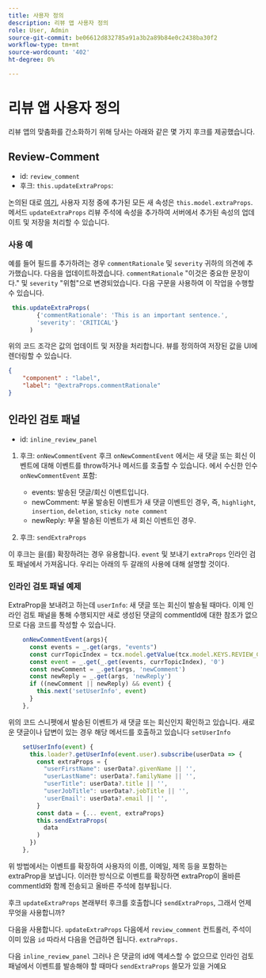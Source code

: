 ```yaml
---
title: 사용자 정의
description: 리뷰 앱 사용자 정의
role: User, Admin
source-git-commit: be06612d832785a91a3b2a89b84e0c2438ba30f2
workflow-type: tm+mt
source-wordcount: '402'
ht-degree: 0%

---
```



# 리뷰 앱 사용자 정의

리뷰 앱의 맞춤화를 간소화하기 위해 당사는 아래와 같은 몇 가지 후크를 제공했습니다.

## Review-Comment

- id: `review_comment`
- 후크: `this.updateExtraProps`:

논의된 대로 [여기](../../aem_guides_framework/basic-customisation.md), 사용자 지정 중에 추가된 모든 새 속성은 `this.model.extraProps`. 메서드 `updateExtraProps` 리뷰 주석에 속성을 추가하여 서버에서 추가된 속성의 업데이트 및 저장을 처리할 수 있습니다.

### 사용 예

예를 들어 필드를 추가하려는 경우 `commentRationale` 및 `severity` 귀하의 의견에 추가했습니다.
다음을 업데이트하겠습니다. `commentRationale` &quot;이것은 중요한 문장이다.&quot; 및 `severity` &quot;위험&quot;으로 변경되었습니다.
다음 구문을 사용하여 이 작업을 수행할 수 있습니다.

```typescript
 this.updateExtraProps(
        {'commentRationale': 'This is an important sentence.',
        'severity': 'CRITICAL'}
      )
```

위의 코드 조각은 값의 업데이트 및 저장을 처리합니다. 뷰를 정의하여 저장된 값을 UI에 렌더링할 수 있습니다.

```JSON
{
    "component" : "label",
    "label": "@extraProps.commentRationale"
}
```

## 인라인 검토 패널

- id: `inline_review_panel`

1. 후크: `onNewCommentEvent`
후크 `onNewCommentEvent` 에서는 새 댓글 또는 회신 이벤트에 대해 이벤트를 throw하거나 메서드를 호출할 수 있습니다.
에서 수신한 인수 `onNewCommentEvent` 포함:
   - events: 발송된 댓글/회신 이벤트입니다.
   - newComment: 부울 발송된 이벤트가 새 댓글 이벤트인 경우, 즉, `highlight`, `insertion`, `deletion`, `sticky note comment`
   - newReply: 부울 발송된 이벤트가 새 회신 이벤트인 경우.

2. 후크: `sendExtraProps`

이 후크는 을(를) 확장하려는 경우 유용합니다. `event` 및 보내기 `extraProps` 인라인 검토 패널에서 가져옵니다. 우리는 아래의 두 갈래의 사용에 대해 설명할 것이다.

### 인라인 검토 패널 예제

ExtraProp을 보내려고 하는데 `userInfo`: 새 댓글 또는 회신이 발송될 때마다. 이제 인라인 검토 패널을 통해 수행되지만 새로 생성된 댓글의 commentId에 대한 참조가 없으므로 다음 코드를 작성할 수 있습니다.

```typescript
    onNewCommentEvent(args){
      const events = _.get(args, "events")
      const currTopicIndex = tcx.model.getValue(tcx.model.KEYS.REVIEW_CURR_TOPIC) || this.model.currTopicIndex || "0"
      const event = _.get(_.get(events, currTopicIndex), '0')
      const newComment = _.get(args, 'newComment')
      const newReply = _.get(args, 'newReply')
      if ((newComment || newReply) && event) {
        this.next('setUserInfo', event)
      }
    },
```

위의 코드 스니펫에서 발송된 이벤트가 새 댓글 또는 회신인지 확인하고 있습니다. 새로운 댓글이나 답변이 있는 경우 해당 메서드를 호출하고 있습니다 `setUserInfo`

```typescript
    setUserInfo(event) {
      this.loader?.getUserInfo(event.user).subscribe(userData => {
        const extraProps = {
          "userFirstName": userData?.givenName || '',
          "userLastName": userData?.familyName || '',
          "userTitle": userData?.title || '',
          "userJobTitle": userData?.jobTitle || '',
          'userEmail': userData?.email || '',
        }
        const data = {... event, extraProps}
        this.sendExtraProps(
          data
        )
      })
    },
```

위 방법에서는 이벤트를 확장하여 사용자의 이름, 이메일, 제목 등을 포함하는 extraProp을 보냅니다. 이러한 방식으로 이벤트를 확장하면 extraProp이 올바른 commentId와 함께 전송되고 올바른 주석에 첨부됩니다.

후크 `updateExtraProps` 본래부터 후크를 호출합니다 `sendExtraProps`, 그래서 언제 무엇을 사용합니까?

다음을 사용합니다. `updateExtraProps` 다음에서 `review_comment` 컨트롤러, 주석이 이미 있음 `id` 따라서 다음을 언급하면 됩니다. `extraProps.`

다음 `inline_review_panel` 그러나 은 댓글의 id에 액세스할 수 없으므로 인라인 검토 패널에서 이벤트를 발송해야 할 때마다 `sendExtraProps` 쓸모가 있을 거예요
